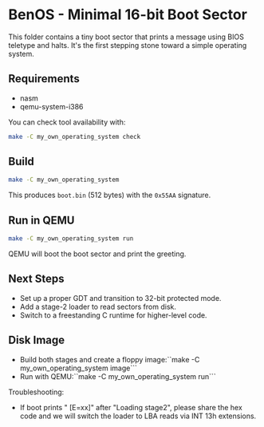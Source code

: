 # BenOS - Minimal 16-bit Boot Sector

This folder contains a tiny boot sector that prints a message using BIOS teletype and halts. It's the first stepping stone toward a simple operating system.

## Requirements
- nasm
- qemu-system-i386

You can check tool availability with:

```bash
make -C my_own_operating_system check
```

## Build

```bash
make -C my_own_operating_system
```

This produces `boot.bin` (512 bytes) with the `0x55AA` signature.

## Run in QEMU

```bash
make -C my_own_operating_system run
```

QEMU will boot the boot sector and print the greeting.

## Next Steps
- Set up a proper GDT and transition to 32-bit protected mode.
- Add a stage-2 loader to read sectors from disk.
- Switch to a freestanding C runtime for higher-level code.

## Disk Image

- Build both stages and create a floppy image:``make -C my_own_operating_system image```
- Run with QEMU:``make -C my_own_operating_system run```

Troubleshooting:
- If boot prints " [E=xx]" after "Loading stage2", please share the hex code and we will switch the loader to LBA reads via INT 13h extensions.
